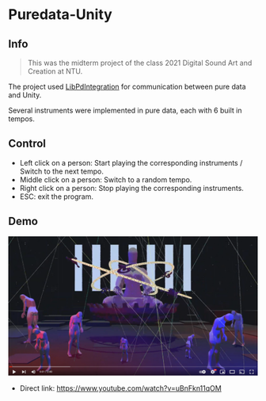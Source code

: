 # Puredata-Unity

## Info
> This was the midterm project of the class 2021 Digital Sound Art and Creation at NTU.

The project used [LibPdIntegration](https://github.com/LibPdIntegration/LibPdIntegration) for communication between pure data and Unity.

Several instruments were implemented in pure data, each with 6 built in tempos.

## Control
- Left click on a person: Start playing the corresponding instruments / Switch to the next tempo.
- Middle click on a person: Switch to a random tempo.
- Right click on a person: Stop playing the corresponding instruments.
- ESC: exit the program.

## Demo

[![Demo videos](./Demo/Demo.png)](https://www.youtube.com/watch?v=uBnFkn11qOM)

- Direct link: https://www.youtube.com/watch?v=uBnFkn11qOM
